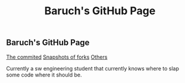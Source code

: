 ﻿---
title: Baruch's GitHub Page
layout: none
---
## Baruch's GitHub Page

[The commited](commits.md)
[Snapshots of forks](snapshots.md)
[Others](other.md)

Currently a sw engineering student that currently knows where to slap some code where it should be.
